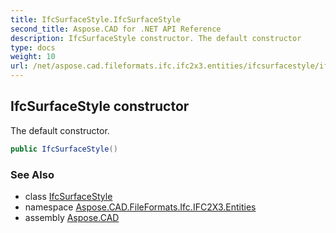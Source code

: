 ```yaml
---
title: IfcSurfaceStyle.IfcSurfaceStyle
second_title: Aspose.CAD for .NET API Reference
description: IfcSurfaceStyle constructor. The default constructor
type: docs
weight: 10
url: /net/aspose.cad.fileformats.ifc.ifc2x3.entities/ifcsurfacestyle/ifcsurfacestyle/
---
```

## IfcSurfaceStyle constructor

The default constructor.

```csharp
public IfcSurfaceStyle()
```

### See Also

* class [IfcSurfaceStyle](../)
* namespace [Aspose.CAD.FileFormats.Ifc.IFC2X3.Entities](../../ifcsurfacestyle/)
* assembly [Aspose.CAD](../../../)


